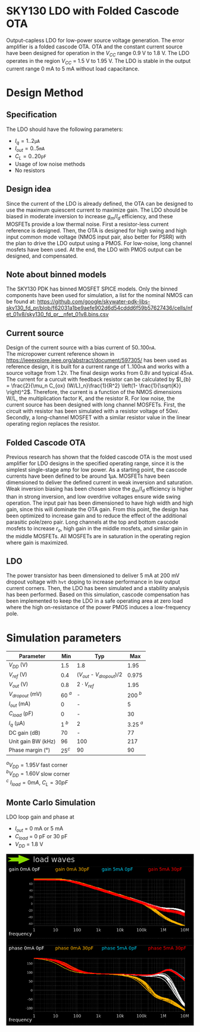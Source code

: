 # SKY130 LDO with Folded Cascode OTA
Output-capless LDO for low-power source voltage generation. The error amplifier is a folded cascode OTA. OTA and the constant current source have been designed for operation in the $V_{CC}$ range 0.9 V to 1.8 V. The LDO operates in the region $V_{CC}$ = 1.5 V  to 1.95 V. The LDO is stable in the output current range 0 mA to 5 mA without load capacitance. 

# Design Method
## Specification
The LDO should have the following parameters:  
- $I_{q} = 1..2 \texttt{µA}$
- $I_{out} = 0..5 \texttt{mA}$
- $C_L = 0..20 \texttt{pF}$
- Usage of low noise methods
- No resistors

## Design idea
Since the current of the LDO is already defined, the OTA can be designed to use the maximum quiescent current to maximize gain. The LDO should be biased in moderate inversion to increase $g_m/I_d$ efficiency, and these MOSFETs provide a low thermal noise. First a resistor-less current reference is designed. Then, the OTA is designed for high swing and high input common mode voltage (NMOS input pair, also better for PSRR) with the plan to drive the LDO output using a PMOS. For low-noise, long channel mosfets have been used. At the end, the LDO with PMOS output can be designed, and compensated. 

## Note about binned models
The SKY130 PDK has binned MOSFET SPICE models. Only the binned components have been used for simulation, a list for the nominal NMOS can be found at: https://github.com/google/skywater-pdk-libs-sky130_fd_pr/blob/f62031a1be9aefe902d6d54cddd6f59b57627436/cells/nfet_01v8/sky130_fd_pr__nfet_01v8.bins.csv 

## Current source
Design of the current source with a bias current of $50..100 \texttt{nA}$.  
The micropower current reference shown in https://ieeexplore.ieee.org/abstract/document/597305/ has been used as reference design, it is built for a current range of $1..100 \texttt{nA}$ and works with a source voltage from $1.2\texttt{V}$. The final design works from $0.8 \texttt{V}$ and typical $45 \texttt{nA}$.  
The current for a curcuit with feedback resistor can be calculated by $I_{b} = \frac{2}{\mu_n C_{ox} (W/L)_n}\frac{1}{R^2} \left(1- \frac{1}{\sqrt{K}} \right)^2$. Therefore, the current is a function of the NMOS dimensions W/L, the multiplication factor K, and the resistor R. For low noise, the current source has been designed with long channel MOSFETs. First, the circuit with resistor has been simulated with a resistor voltage of $50 \texttt{mV}$. Secondly, a long-channel MOSFET with a similar resistor value in the linear operating region replaces the resistor. 

## Folded Cascode OTA
Previous research has shown that the folded cascode OTA is the most used amplifier for LDO designs in the specified operating range, since it is the simplest single-stage amp for low power. As a starting point, the cascode currents have been defined to be around $1 \mu \texttt{A}$. MOSFETs have been dimensioned to deliver the defined current in weak inversion and saturation. Weak inversion biasing has been chosen since the $g_m/I_d$ efficiency is higher than in strong inversion, and low overdrive voltages ensure wide swing operation. The input pair has been dimensioned to have high width and high gain, since this will dominate the OTA gain. From this point, the design has been optimized to increase gain and to reduce the effect of the additional parasitic pole/zero pair. Long channels at the top and bottom cascode mosfets to increase $r_o$, high gain in the middle mosfets, and similar gain in the middle MOSFETs. All MOSFETs are in saturation in the operating region where gain is maximized.

## LDO
The power transistor has been dimensioned to deliver 5 mA at 200 mV dropout voltage with `hvt` doping to increase performance in low output current corners. Then, the LDO has been simulated and a stability analysis has been performed. Based on this simulation, cascode compensation has been implemented to keep the LDO in a safe operating area at zero load where the high on-resistance of the power PMOS induces a low-frequency pole.

# Simulation parameters
|Parameter| Min | Typ | Max
|---|---|---|---|
| $V_{DD}$ (V) | 1.5  | 1.8 | 1.95 |
| $V_{ref}$ (V) | 0.4 | ($V_{out}$ - $V_{dropout}$)/2 | 0.975 |
| $V_{out}$ (V) | 0.8 | $2 \cdot V_{ref}$ | 1.95 |
| $V_{dropout}$ (mV) | 60 $^a$ | - | 200 $^b$|
| $I_{out}$ (mA) | 0 |-| 5 |
| $C_{load}$ (pF) | 0 | - | 30 |  
| $I_{q}$ (µA)   | 1 $^b$ |2| 3.25 $^a$ | 
| DC gain (dB)   | 70 | - | 77 | 
| Unit gain BW (kHz)   | 96 | 100 | 217 | 
| Phase margin (°)   | $25^c$ | 90 | 90 |

$^a V_{DD}=1.95V$ fast corner  
$^b V_{DD}=1.60V$ slow corner  
$^c$ $I_{load}=0mA$, $C_L = 30 pF$  

## Monte Carlo Simulation 
LDO loop gain and phase at 
* $I_{out}$ = 0 mA or 5 mA
* $C_{load}$ = 0 pF or 30 pF
* $V_{DD}$ = 1.8 V 

![comp_](doc/gain_phase_mc_1v8.png)  


